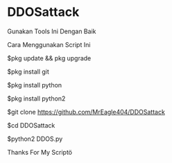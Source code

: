 # DDOSattack
Gunakan Tools Ini Dengan Baik

Cara Menggunakan Script Ini

$pkg update && pkg upgrade

$pkg install git

$pkg install python

$pkg install python2

$git clone https://github.com/MrEagle404/DDOSattack

$cd DDOSattack

$python2 DDOS.py

Thanks For My Scriptö
